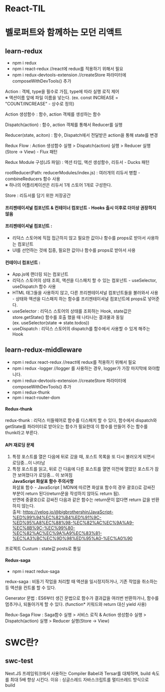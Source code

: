 # React-TIL
# 벨로퍼트와 함께하는 모던 리액트
## learn-redux
- npm i redux
- npm i react-redux //react에 redux를 적용하기 위해서 필요
- npm i redux-devtools-extension //createStore 파라미터에 composeWithDevTools() 추가

Action : 객체, type을 필수로 가짐, type에 따라 실행 로직 제어   
※ 액션이름 앞에 파일 이름을 넣는다. (ex. const INCREASE = "COUNT/INCREASE" - 상수로 정의)

Action 생성함수 : 함수, action 객체를 생성하는 함수

Dispatch(action) : 함수, action 객체를 통해서 Reducer를 실행

Reducer(state, aciton) : 함수, Dispatch에서 전달받은 action을 통해 state를 변경

Redux Flow : Action 생성함수 실행 > Dispatch(action) 실행 > Reducer 실행(Store -> View) - Flux 패턴

Redux Module 구성(JS 파일) : 액션 타입, 액션 생성함수, 리듀서 - Ducks 패턴

rootReducer(Path: reducerModules/index.js) : 여러개의 리듀서 병합 - combineReducers 함수 사용   
※ 하나의 어플리케이션은 리듀서 1개 스토어 1개로 구성한다.

Store : 리듀서를 담기 위한 저장공간

#### 프리젠테이셔널 컴포넌트 & 컨테이너 컴포넌트 - Hooks 출시 이후로 더이상 권장하지 않음
#### 프리젠테이셔널 컴포넌트 : 
- 리덕스 스토어에 직접 접근하지 않고 필요한 값이나 함수를 props로 받아서 사용하는 컴포넌트
- UI를 선언하는 것에 집중, 필요한 값이나 함수를 props로 받아서 사용

#### 컨테이너 컴포넌트 : 
- App.js에 랜더링 되는 컴포넌트
- 리덕스 스토어의 상태 조회, 액션을 디스패치 할 수 있는 컴포넌트 - useSelector, useDispatch 함수 사용
- HTML 태그들을 사용하지 않고, 다른 프리젠테이셔널 컴포넌트들을 불러와서 사용 - 상태와 액션을 디스패치 하는 함수를 프리젠테이셔널 컴포넌트에 props로 넣어준다.
- useSelector : 리덕스 스토어의 상태를 조회하는 Hook, state값은 store.getState() 함수를 호출 했을 때 나타나는 결과물과 동일   
(ex. useSelector(state => state.todos))
- useDispatch : 리덕스 스토어의 dispatch를 함수에서 사용할 수 있게 해주는 Hook

## learn-redux-middleware
- npm i redux react-redux //react에 redux를 적용하기 위해서 필요
- npm i redux -logger //logger 를 사용하는 경우, logger가 가장 마지막에 와야합니다.
- npm i redux-devtools-extension //createStore 파라미터에 composeWithDevTools() 추가
- npm i redux-thunk
- npm i react-router-dom

#### Redux-thunk
redux-thunk : 리덕스 미들웨어로 함수를 디스패치 할 수 있다, 함수에서 dispatch와 getState를 파라미터로 받아오는 함수가 필요한데 이 함수를 만들어 주는 함수를 thunk라고 부른다.

#### API 재로딩 문제
1) 특정 포스트를 열은 다음에 뒤로 갔을 때, 포스트 목록을 또 다시 불러오게 되면서 로딩중...이 나타남
2) 특정 포스트를 읽고, 뒤로 간 다음에 다른 포스트를 열면 이전에 열었던 포스트가 잠깐 보여졌다가 로딩중... 이 보여짐   
**JavaScript 화살표 함수 주의사항**   
화살표 함수 - JavaScript | MDN에 따르면 화살표 함수의 경우 괄호()로 감싸진 부분이 return 된다(return문을 작성하지 않아도 return 됨).   
반면에 중괄호{}로 감싸진 다음과 같은 함수는 return문이 없다면 return 값을 반환하지 않는다.   
출처: https://velog.io/@bigbrothershin/JavaScript-%ED%99%94%EC%82%B4%ED%91%9C-%ED%95%A8%EC%88%98-%EC%82%AC%EC%9A%A9-%EC%8B%9C-%EC%99%80-%EC%82%AC%EC%9A%A9%EC%83%81-%EC%A3%BC%EC%9D%98%ED%95%A0-%EC%A0%90

프로젝트 Custum : state값 posts로 통일

#### Redux-saga
- npm i react redux-saga

redux-saga : 비동기 작업을 처리할 때 액션을 일시정지하거나, 기존 작업을 취소하는 등 액션을 컨트롤 할 수 있다.

Generator 문법 : ES6부터 생긴 문법으로 함수가 결과값을 여러번 반환하거나, 함수를 멈추거나, 되돌아가게 할 수 있다. (function* 키워드와 return 대신 yield 사용)

Redux-Saga Flow : Saga함수 실행 > 서비스 로직 & Action 생성함수 실행 > Dispatch(action) 실행 > Reducer 실행(Store -> View)

# SWC란?
## swc-test
Next.JS 프레임워크에서 사용하는 Compiler Babel과 Tersar를 대체하며, build 속도를 최대 5배  향상 시킨다. 이유 : 싱글스레드 자바스크립트를 멀티쓰레드 방식으로 build
